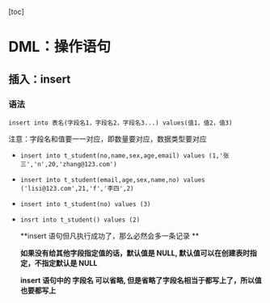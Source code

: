 [toc]

# DML：操作语句

## 插入：insert

### 语法

`insert into 表名(字段名1，字段名2，字段名3...) values(值1，值2，值3)`

注意：字段名和值要一一对应，即数量要对应，数据类型要对应

- `insert into t_student(no,name,sex,age,email) values (1,'张三','n',20,'zhang@123.com')`

- `insert into t_student(email,age,sex,name,no) values ('lisi@123.com',21,'f','李四',2)`

- `insert into t_student(no) values (3)`

- `insrt into t_student() values (2)`

  **insert 语句但凡执行成功了，那么必然会多一条记录 **

  **如果没有给其他字段指定值的话，默认值是 NULL, 默认值可以在创建表时指定，不指定默认是 NULL**

  **insert 语句中的 字段名 可以省略, 但是省略了字段名相当于都写上了，所以值也要都写上**
